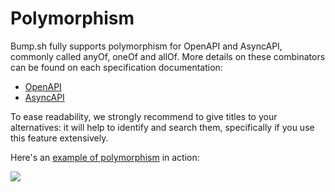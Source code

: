 # Polymorphism

Bump.sh fully supports polymorphism for OpenAPI and AsyncAPI, commonly called anyOf, oneOf and allOf.
More details on these combinators can be found on each specification documentation:

- [OpenAPI](https://spec.openapis.org/oas/v3.1.0#discriminator-object)
- [AsyncAPI](https://www.asyncapi.com/docs/reference/specification/v2.5.0#schemaComposition)

To ease readability, we strongly recommend to give titles to your alternatives: it will help to identify and search them, specifically if you use this feature extensively.

Here's an [example of polymorphism](https://bump.sh/bump/doc/petstore-alternatives#operation-post-pets-body-animal-cat-species-species-alternative) in action:

<div style={{textAlign: 'center'}}>

![](/files/anyof.gif)

</div>
